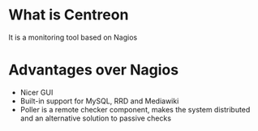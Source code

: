 # What is Centreon
It is a monitoring tool based on Nagios
# Advantages over Nagios
- Nicer GUI
- Built-in support for MySQL, RRD and Mediawiki
- Poller is a remote checker component, makes the system distributed and an alternative solution to passive checks
